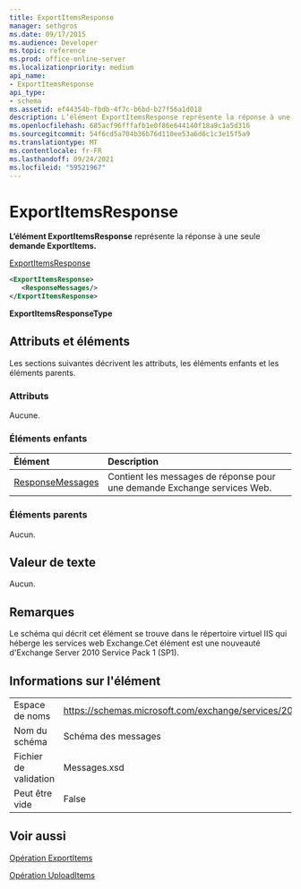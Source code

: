 ```yaml
---
title: ExportItemsResponse
manager: sethgros
ms.date: 09/17/2015
ms.audience: Developer
ms.topic: reference
ms.prod: office-online-server
ms.localizationpriority: medium
api_name:
- ExportItemsResponse
api_type:
- schema
ms.assetid: ef44354b-fbdb-4f7c-b6bd-b27f56a1d018
description: L’élément ExportItemsResponse représente la réponse à une seule demande ExportItems.
ms.openlocfilehash: 685acf96fffafb1e0f86e644140f18a9c1a5d316
ms.sourcegitcommit: 54f6cd5a704b36b76d110ee53a6d6c1c3e15f5a9
ms.translationtype: MT
ms.contentlocale: fr-FR
ms.lasthandoff: 09/24/2021
ms.locfileid: "59521967"
---
```

# <a name="exportitemsresponse"></a>ExportItemsResponse

**L’élément ExportItemsResponse** représente la réponse à une seule **demande ExportItems.** 
  
[ExportItemsResponse](exportitemsresponse.md)
  
```XML
<ExportItemsResponse>
   <ResponseMessages/>
</ExportItemsResponse>
```

 **ExportItemsResponseType**
## <a name="attributes-and-elements"></a>Attributs et éléments

Les sections suivantes décrivent les attributs, les éléments enfants et les éléments parents.
  
### <a name="attributes"></a>Attributs

Aucune.
  
### <a name="child-elements"></a>Éléments enfants

|**Élément**|**Description**|
|:-----|:-----|
|[ResponseMessages](responsemessages.md) <br/> |Contient les messages de réponse pour une demande Exchange services Web.  <br/> |
   
### <a name="parent-elements"></a>Éléments parents

Aucun.
  
## <a name="text-value"></a>Valeur de texte

Aucun.
  
## <a name="remarks"></a>Remarques

Le schéma qui décrit cet élément se trouve dans le répertoire virtuel IIS qui héberge les services web Exchange.Cet élément est une nouveauté d'Exchange Server 2010 Service Pack 1 (SP1).
  
## <a name="element-information"></a>Informations sur l'élément

|||
|:-----|:-----|
|Espace de noms  <br/> |https://schemas.microsoft.com/exchange/services/2006/messages  <br/> |
|Nom du schéma  <br/> |Schéma des messages  <br/> |
|Fichier de validation  <br/> |Messages.xsd  <br/> |
|Peut être vide  <br/> |False  <br/> |
   
## <a name="see-also"></a>Voir aussi



[Opération ExportItems](exportitems-operation.md)
  
[Opération UploadItems](uploaditems-operation.md)

